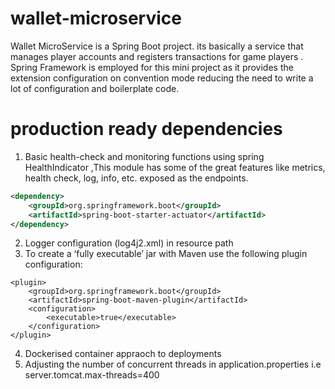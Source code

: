 # wallet-microservice

Wallet MicroService is a Spring Boot project. its basically a service that manages player accounts and registers transactions for game players . Spring Framework is employed for this mini project as it provides the extension configuration 
on convention mode reducing the need to write a lot of configuration and boilerplate code.

# production ready dependencies
1. Basic health-check and monitoring functions using spring HealthIndicator ,This module has some of the great features like metrics, health check, log, info, etc. exposed as the endpoints. 
```xml
<dependency>
	<groupId>org.springframework.boot</groupId>
	<artifactId>spring-boot-starter-actuator</artifactId>
</dependency>

```
2. Logger configuration (log4j2.xml) in resource path
3. To create a ‘fully executable’ jar with Maven use the following plugin configuration:
```
<plugin>
    <groupId>org.springframework.boot</groupId>
    <artifactId>spring-boot-maven-plugin</artifactId>
    <configuration>
        <executable>true</executable>
    </configuration>
</plugin>
```
4. Dockerised container appraoch to deployments 
5. Adjusting the number of concurrent threads in application.properties i.e server.tomcat.max-threads=400
